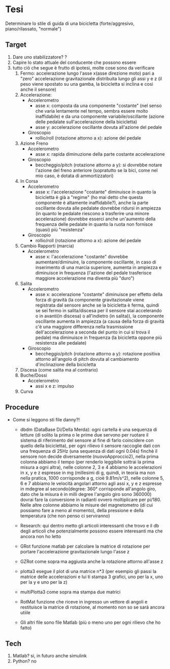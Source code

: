 # Tesi
Determinare lo stile di guida di una bicicletta (forte/aggresivo, piano/rilassato, "normale")

## Target
1. Dare uno stabilizzatore? ?
2. Capire lo stato attuale del conducente che possono essere
3. tutto ciò che segue è frutto di ipotesi, molte cose sono da verificare
   1. Fermo: accelerazione lungo l'asse x(asse direzione moto) pari a "zero" accelerazione gravitazionale distribuita lungo gli assi y e z (il peso viene spostato su una gamba, la bicicletta si inclina e così anche il sensore)
   2. Accelerazione:
      * Accelerometro
         - asse x: composta da una componente "costante" (nel senso che varia lentamente nel tempo, sembra essere molto inaffidabile) e da una componente variabile/oscillante (azione delle pedalate sull'accelerazione della bicicletta)
         - asse y: accelerazione oscillante dovuta all'azione del pedale
      * Giroscopio
         - rollio/roll (rotazione attorno a x): azione del pedale
   3. Azione Freno
      * Accelerometro
         - asse x: rapida diminuzione della parte costante accelerazione
      * Giroscopio
         - beccheggio/pitch (rotazione attorno a y): si dovrebbe notare l'azione del freno anteriore (sopratutto se la bici, come nel mio caso, è dotata di ammortizzatori)
   4. In Corsa
      * Accelerometro
         - asse x: l'accelerazione "costante" diminuisce in quanto la bicicletta è già a "regime" (ho mai detto che questa componente è altamente inaffidabile?), anche la parte oscillante dovuta alle pedalate dovrebbe ridursi in ampiezza (in quanto le pedalate riescono a trasferire una minore accelerazione) dovrebbe esserci anche un'aumento della frequenza delle pedalate in quanto la ruota non fornisce (quasi) più "resistenza"
      * Giroscopio
         - rollio/roll (rotazione attorno a x): azione del pedale
   5. Cambio Rapporti (marcia)
      * Accelerometro
         - asse x: l'accelerazione "costante" dovrebbe aumentare/diminuire, la componente oscillante, in caso di inserimento di una marcia superiore, aumenta in ampiezza e diminuisce in frequenza (l'azione del pedale trasferisce maggiore accelerazione ma diventa più "duro")
   6. Salita
      * Accelerometro
         - asse x: accelerazione "costante" diminuisce per effetto della forza di gravità (la componente gravitazionale viene registrata dal sensore anche se la bicicletta è ferma, quindi se sei fermo in salita/discesa per il sensore stai accelerando o in avanti(in discesa) o all'indietro (in salita)), la componente oscillante aumenta in ampiezza (a causa della forza di gravità c'è una maggiore differenza nella trasmissione dell'accelerazione a seconda del punto in cui si trova il pedale) ma diminuisce in frequenza (la bicicletta oppone più resistenza alle pedalate)
      * Giroscopio
         - beccheggio/pitch (rotazione attorno a y): rotazione positiva attorno all'angolo di pitch dovuta al cambiamento d'inclinazione della bicicletta
   7. Discesa (come salita ma al contrario)
   8. Buche/Dossi
      * Accelerometro
         - assi x e z: impulso
   9. Curva


## Procedure
 * Come si leggono sti file danny?!
      - dbdm (DataBase Di/Della Merda): ogni cartella è una sequenza di letture (di solito la prima o le prime due servono per ruotare il sistema di riferimento del sensore al fine di farlo coincidere con quello della bicicletta), per ogni rilievo il sensore raccoglie dati con una frequenza di 25Hz (una sequenza di dati ogni 0.04s) finchè il sensore non decide diversamente (nuovoApproccio2), nella prima colonna abbiamo il tempo (per renderlo leggibile sottrai la prima misura a ogni altra), nelle colonne 2, 3 e 4 abbiamo le accelerazioni in x, y e z espresse in mg (millesimi di g, quindi, in teoria ma non nella pratica, 1000 corrisponde a g, cioè 9.81m/s^2), nelle colonne 5, 6 e 7 abbiamo le velocità angolari attorno agli assi x, y e z espresse in mdegree al secondo(degree: 360° corrisponde all'angolo giro, dato che la misura è in milli degree l'angolo giro sono 360000) dovrai fare la conversione in radianti ovvero moltiplicare per pi/180. Nelle altre colonne abbiamo le misure del magnetometro (di cui possiamo fare a meno al momento), della pressione e della temperatura (che non penso ci serviranno)
      
      - Research: qui dentro metto gli articoli interessanti che trovo e il db degli articoli che potenzialmente possono essere interesanti ma che ancora non ho letto

      - GRot funzione matlab per calcolare la matrice di rotazione per portare l'accelerazione gravitazionale lungo l'asse z
      - GZRot come sopra ma aggiusta anche la rotazione attorno all'asse z
      
      - plotta3 esegue il plot di una matrice n*3 (per esempio gli passi la matrice delle accelerazioni e lui ti stampa 3 grafici, uno per la x, uno per la y e uno per la z)
      - multiPlotta3 come sopra ma stampa due matrici

      - RotMat funzione che riceve in ingresso un vettore di angoli e restituisce la matrice di rotazione, al momento non so se sarà ancora utiile

      - Gli altri file sono file Matlab (più o meno uno per ogni rilievo che ho fatto)
## Tech
1. Matlab? si, in futuro anche simulink
2. Python? no
